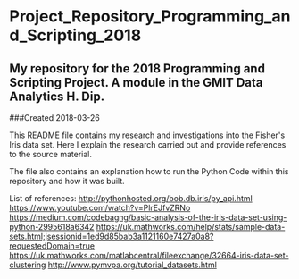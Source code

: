 # Project_Repository_Programming_and_Scripting_2018
## My repository for the 2018 Programming and Scripting Project. A module in the GMIT Data Analytics H. Dip. 

###Created 2018-03-26

This README file contains my research and investigations into the Fisher's Iris data set. Here I explain the research carried out and provide references to the source material. 

The file also contains an explanation how to run the Python Code within this repository and how it was built. 

List of references:
http://pythonhosted.org/bob.db.iris/py_api.html
https://www.youtube.com/watch?v=PlrEJfvZRNo
https://medium.com/codebagng/basic-analysis-of-the-iris-data-set-using-python-2995618a6342
https://uk.mathworks.com/help/stats/sample-data-sets.html;jsessionid=1ed9d85bab3a1121160e7427a0a8?requestedDomain=true
https://uk.mathworks.com/matlabcentral/fileexchange/32664-iris-data-set-clustering
http://www.pymvpa.org/tutorial_datasets.html

